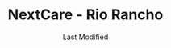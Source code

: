 ---
layout: location-page
date: Last Modified
description: "Local COVID-19 testing is available at NextCare - Rio Rancho in Rio Rancho, New Mexico, USA."
permalink: "locations/new-mexico/rio-rancho/nextcare-rio-rancho/"
tags:
  - locations
  - new-mexico
title: NextCare - Rio Rancho
state: New Mexico
stateAbbr: NM
hood: Rio Rancho
address: 1630 Rio Rancho Dr SE #101
city: Rio Rancho
zip: 87124
mapUrl: "http://maps.apple.com/?q=NextCare+-+Rio+Rancho&address=1630+Rio+Rancho+Dr+SE+101,Rio+Rancho,New+Mexico,87124"
locationType: Drive-thru or walk-in
phone: 505-395-5520
website: https://nextcare.com/locations/nm/rio-rancho/
onlineBooking: true
closed: undefined
closedUpdate: April 14th, 2020
notes: "For all members of the community."
days: Weekends
hours: 9 am-4PM
altDays: Weekdays
altHours: 8AM-8PM
ctaMessage: Schedule a test
ctaUrl: "https://nextcare.com/locations/nm/rio-rancho/"
---
